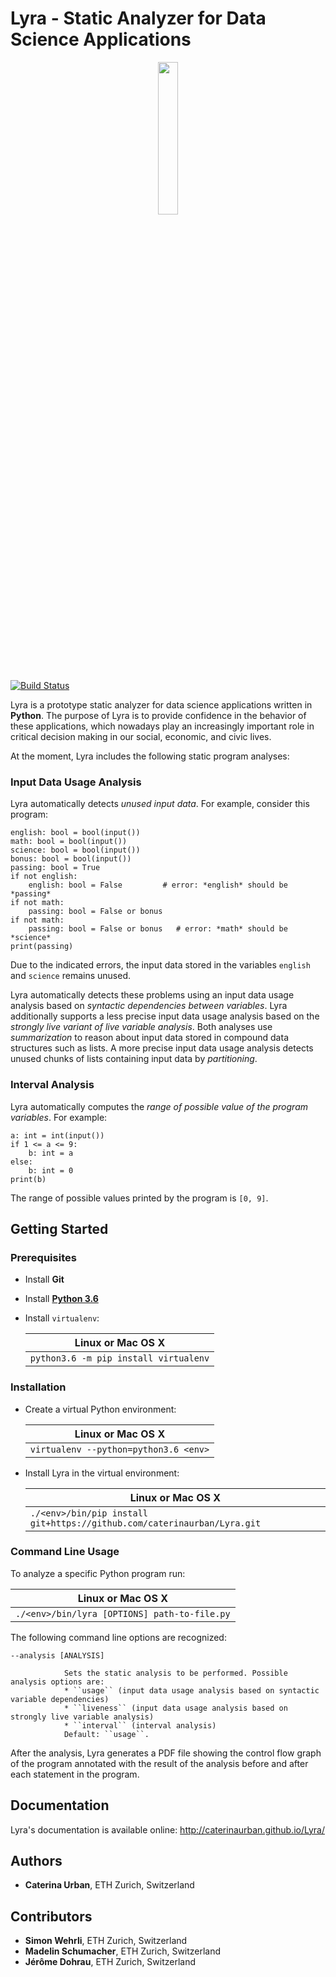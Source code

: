 # Lyra - Static Analyzer for Data Science Applications

<p align="center">
  <img src ="https://raw.githubusercontent.com/caterinaurban/Lyra/master/lyra.png" width="25%"/>
</p>

[![Build Status](https://travis-ci.org/caterinaurban/Lyra.svg?branch=master)](https://travis-ci.org/caterinaurban/Lyra)

Lyra is a prototype static analyzer for data science applications written in **Python**. 
The purpose of Lyra is to provide confidence in the behavior of these applications,
which nowadays play an increasingly important role 
in critical decision making in our social, economic, and civic lives.

At the moment, Lyra includes the following static program analyses:

### Input Data Usage Analysis
 
Lyra automatically detects *unused input data*. For example, consider this program:

```
english: bool = bool(input())
math: bool = bool(input())
science: bool = bool(input())
bonus: bool = bool(input())
passing: bool = True
if not english:
    english: bool = False         # error: *english* should be *passing*
if not math:
    passing: bool = False or bonus
if not math:
    passing: bool = False or bonus   # error: *math* should be *science*
print(passing)
```

Due to the indicated errors, 
the input data stored in the variables ``english`` and ``science`` remains unused.

Lyra automatically detects these problems using an input data usage analysis
based on *syntactic dependencies between variables*.
Lyra additionally supports a less precise input data usage analysis 
based on the *strongly live variant of live variable analysis*.
Both analyses use *summarization* to reason about 
input data stored in compound data structures such as lists.
A more precise input data usage analysis detects 
unused chunks of lists containing input data by *partitioning*.

### Interval Analysis

Lyra automatically computes the *range of possible value of the program variables*. For example:

```
a: int = int(input())
if 1 <= a <= 9:
    b: int = a
else:
    b: int = 0
print(b)
```

The range of possible values printed by the program is ``[0, 9]``.

## Getting Started 

### Prerequisites

* Install **Git**

* Install [**Python 3.6**](http://www.python.org/)

* Install ``virtualenv``:

    | Linux or Mac OS X                     |
    | ------------------------------------- |
    | `python3.6 -m pip install virtualenv` |


### Installation

* Create a virtual Python environment:

    | Linux or Mac OS X                     |
    | ------------------------------------- |
    | `virtualenv --python=python3.6 <env>` |

* Install Lyra in the virtual environment:

    | Linux or Mac OS X                                                       |
    | ----------------------------------------------------------------------- |
    | `./<env>/bin/pip install git+https://github.com/caterinaurban/Lyra.git` | 
    
### Command Line Usage

To analyze a specific Python program run:

   | Linux or Mac OS X                            |
   | ---------------------------------------------|
   | `./<env>/bin/lyra [OPTIONS] path-to-file.py` | 
   
The following command line options are recognized:

    --analysis [ANALYSIS]   
    
                Sets the static analysis to be performed. Possible analysis options are:
                * ``usage`` (input data usage analysis based on syntactic variable dependencies)
                * ``liveness`` (input data usage analysis based on strongly live variable analysis)
                * ``interval`` (interval analysis)
                Default: ``usage``.

After the analysis, Lyra generates a PDF file showing the control flow graph of the program
annotated with the result of the analysis before and after each statement in the program.

## Documentation

Lyra's documentation is available online: http://caterinaurban.github.io/Lyra/

## Authors

* **Caterina Urban**, ETH Zurich, Switzerland

## Contributors

* **Simon Wehrli**, ETH Zurich, Switzerland
* **Madelin Schumacher**, ETH Zurich, Switzerland
* **Jérôme Dohrau**, ETH Zurich, Switzerland

